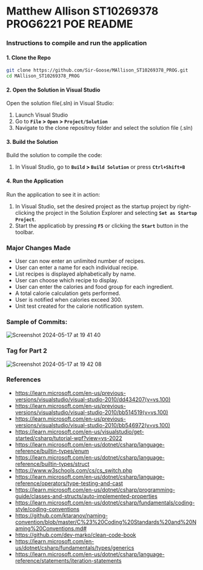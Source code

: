 # Matthew Allison ST10269378 PROG6221 POE README

### Instructions to compile and run the application

#### 1. Clone the Repo
``` sh
git clone https://github.com/Sir-Goose/MAllison_ST10269378_PROG.git
cd MAllison_ST10269378_PROG
```

#### 2. Open the Solution in Visual Studio
Open the solution file(.sln) in Visual Studio:
1. Launch Visual Studio
2. Go to **`File` > `Open` > `Project/Solution`**
3. Navigate to the clone repositroy folder and select the solution file (.sln)

#### 3. Build the Solution
Build the solution to compile the code:
1. In Visual Studio, go to **`Build` > `Build Solution`** or press **`Ctrl+Shift+B`**

#### 4. Run the Application
Run the application to see it in action:
1. In Visual Studio, set the desired project as the startup project by right-clicking the project in the Solution Explorer and selecting **`Set as Startup Project`**.
2. Start the applicatiob by pressing **`F5`** or clicking the **`Start`** button in the toolbar.


### Major Changes Made
- User can now enter an unlimited number of recipes.
- User can enter a name for each individual recipe.
- List recipes is displayed alphabetically by name.
- User can choose which recipe to display.
- User can enter the calories and food group for each ingredient.
- A total calorie calculation gets performed.
- User is notified when calories exceed 300.
- Unit test created for the calorie notification system.





### Sample of Commits:
![Screenshot 2024-05-17 at 19 41 40](https://github.com/Sir-Goose/MatthewAllison_ST10269378_PRGO6221_POE/assets/66563291/d7e3a1ab-4723-4991-a452-4216e7216111)


### Tag for Part 2
![Screenshot 2024-05-17 at 19 42 08](https://github.com/Sir-Goose/MatthewAllison_ST10269378_PRGO6221_POE/assets/66563291/ad472b72-5306-4130-80a2-fe1c6ad6e20d)




### References
+ https://learn.microsoft.com/en-us/previous-versions/visualstudio/visual-studio-2010/dd434207(v=vs.100)
+ https://learn.microsoft.com/en-us/previous-versions/visualstudio/visual-studio-2010/bb514519(v=vs.100)
+ https://learn.microsoft.com/en-us/previous-versions/visualstudio/visual-studio-2010/bb546972(v=vs.100)
+ https://learn.microsoft.com/en-us/visualstudio/get-started/csharp/tutorial-wpf?view=vs-2022
+ https://learn.microsoft.com/en-us/dotnet/csharp/language-reference/builtin-types/enum
+ https://learn.microsoft.com/en-us/dotnet/csharp/language-reference/builtin-types/struct
+ https://www.w3schools.com/cs/cs_switch.php
+ https://learn.microsoft.com/en-us/dotnet/csharp/language-reference/operators/type-testing-and-cast
+ https://learn.microsoft.com/en-us/dotnet/csharp/programming-guide/classes-and-structs/auto-implemented-properties
+ https://learn.microsoft.com/en-us/dotnet/csharp/fundamentals/coding-style/coding-conventions
+ https://github.com/ktaranov/naming-convention/blob/master/C%23%20Coding%20Standards%20and%20Naming%20Conventions.md#
+ https://github.com/dev-marko/clean-code-book
+ https://learn.microsoft.com/en-us/dotnet/csharp/fundamentals/types/generics
+ https://learn.microsoft.com/en-us/dotnet/csharp/language-reference/statements/iteration-statements
